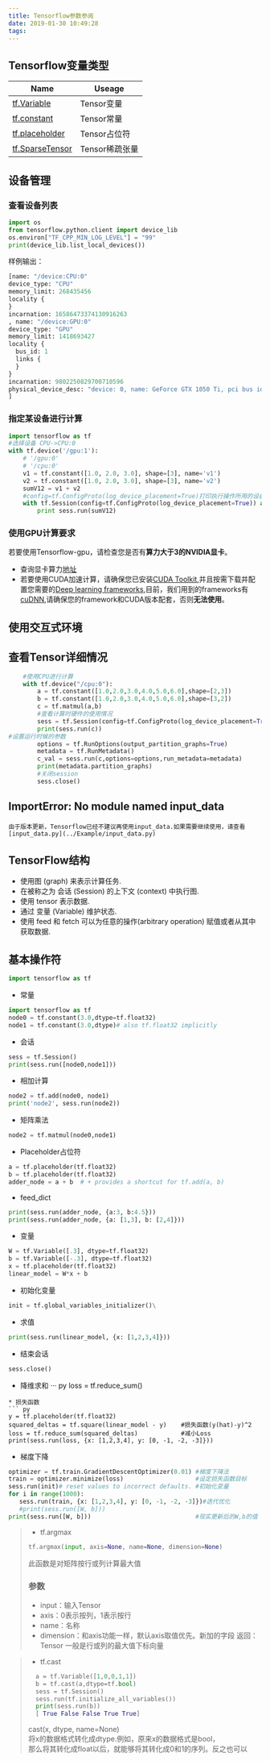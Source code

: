 ```yaml
---
title: Tensorflow参数参阅
date: 2019-01-30 10:49:28
tags:
---
```

## Tensorflow变量类型
|Name|Useage|
|----|------|
|[tf.Variable](https://www.tensorflow.org/api_docs/python/tf/Variable?hl=zh-CN)|Tensor变量|
|[tf.constant](https://www.tensorflow.org/api_docs/python/tf/constant?hl=zh-CN)|Tensor常量|
|[tf.placeholder](https://www.tensorflow.org/api_docs/python/tf/placeholder?hl=zh-CN)|Tensor占位符|
|[tf.SparseTensor](https://www.tensorflow.org/api_docs/python/tf/SparseTensor?hl=zh-CN)|Tensor稀疏张量
## 设备管理
### 查看设备列表
``` py
import os
from tensorflow.python.client import device_lib
os.environ["TF_CPP_MIN_LOG_LEVEL"] = "99"
print(device_lib.list_local_devices())
```
样例输出：
``` py
[name: "/device:CPU:0"
device_type: "CPU"
memory_limit: 268435456
locality {
}
incarnation: 16586473374130916263
, name: "/device:GPU:0"
device_type: "GPU"
memory_limit: 1418693427
locality {
  bus_id: 1
  links {
  }
}
incarnation: 9802250829700710596
physical_device_desc: "device: 0, name: GeForce GTX 1050 Ti, pci bus id: 0000:01:00.0, compute capability: 6.1"
]
```
### 指定某设备进行计算
``` py
import tensorflow as tf
#选择设备 CPU->CPU:0
with tf.device('/gpu:1'):
    # '/gpu:0'
    # '/cpu:0'
    v1 = tf.constant([1.0, 2.0, 3.0], shape=[3], name='v1')
    v2 = tf.constant([1.0, 2.0, 3.0], shape=[3], name='v2')
    sumV12 = v1 + v2
    #config=tf.ConfigProto(log_device_placement=True)打印执行操作所用的设备
    with tf.Session(config=tf.ConfigProto(log_device_placement=True)) as sess:
        print sess.run(sumV12)
```
### 使用GPU计算要求
若要使用Tensorflow-gpu，请检查您是否有**算力大于3的NVIDIA显卡**。
* 查询显卡算力[地址](https://developer.nvidia.com/cuda-gpus#collapseOne)
* 若要使用CUDA加速计算，请确保您已安装[CUDA Toolkit](https://developer.nvidia.com/cuda-downloads),并且按需下载并配置您需要的[Deep learning frameworks](https://developer.nvidia.com/deep-learning-software),目前，我们用到的frameworks有[cuDNN](https://developer.nvidia.com/cudnn),请确保您的framework和CUDA版本配套，否则**无法使用**。

## 使用交互式环境
## 查看Tensor详细情况
``` py
    #使用CPU进行计算
    with tf.device("/cpu:0"):
        a = tf.constant([1.0,2.0,3.0,4.0,5.0,6.0],shape=[2,3])
        b = tf.constant([1.0,2.0,3.0,4.0,5.0,6.0],shape=[3,2])
        c = tf.matmul(a,b)
        #查看计算时硬件的使用情况
        sess = tf.Session(config=tf.ConfigProto(log_device_placement=True))
        print(sess.run(c))
#设置运行时候的参数
        options = tf.RunOptions(output_partition_graphs=True)
        metadata = tf.RunMetadata()
        c_val = sess.run(c,options=options,run_metadata=metadata)
        print(metadata.partition_graphs)
        #关闭session
        sess.close()
```
## ImportError: No module named input_data
	由于版本更新，Tensorflow已经不建议再使用input_data.如果需要继续使用，请查看[input_data.py](../Example/input_data.py)


## TensorFlow结构
- 使用图 (graph) 来表示计算任务.
- 在被称之为 会话 (Session) 的上下文 (context) 中执行图.
- 使用 tensor 表示数据.
- 通过 变量 (Variable) 维护状态.
- 使用 feed 和 fetch 可以为任意的操作(arbitrary operation) 赋值或者从其中获取数据.

## 基本操作符
``` py
import tensorflow as tf
```
* 常量
``` py
import tensorflow as tf
node0 = tf.constant(3.0,dtype=tf.float32)
node1 = tf.constant(3.0,dtype)# also tf.float32 implicitly
```
* 会话
``` py
sess = tf.Session()
print(sess.run([node0,node1]))
```
* 相加计算
``` py
node2 = tf.add(node0, node1)
print('node2', sess.run(node2))
```
* 矩阵乘法
``` py
node2 = tf.matmul(node0,node1)
```
* Placeholder占位符
``` py
a = tf.placeholder(tf.float32)
b = tf.placeholder(tf.float32)
adder_node = a + b  # + provides a shortcut for tf.add(a, b)
```
* feed_dict
```  py
print(sess.run(adder_node, {a:3, b:4.5}))
print(sess.run(adder_node, {a: [1,3], b: [2,4]}))
```
* 变量
``` py
W = tf.Variable([.3], dtype=tf.float32)
b = tf.Variable([-.3], dtype=tf.float32)
x = tf.placeholder(tf.float32)
linear_model = W*x + b
```
* 初始化变量
``` py
init = tf.global_variables_initializer()\
```
* 求值
``` py
print(sess.run(linear_model, {x: [1,2,3,4]}))
```
* 结束会话
``` py
sess.close()
```
* 降维求和
··· py
loss = tf.reduce_sum()
```
* 损失函数
``` py
y = tf.placeholder(tf.float32)
squared_deltas = tf.square(linear_model - y)    #损失函数(y(hat)-y)^2
loss = tf.reduce_sum(squared_deltas)            #减小Loss
print(sess.run(loss, {x: [1,2,3,4], y: [0, -1, -2, -3]}))
```
* 梯度下降
``` py
optimizer = tf.train.GradientDescentOptimizer(0.01) #梯度下降法
train = optimizer.minimize(loss)                    #设定损失函数目标
sess.run(init)# reset values to incorrect defaults. #初始化变量
for i in range(1000):
   sess.run(train, {x: [1,2,3,4], y: [0, -1, -2, -3]})#迭代优化
   #print(sess.run([W, b]))
print(sess.run([W, b]))                             #现实更新后的W,b的值
```
> * tf.argmax
>``` py
>tf.argmax(input, axis=None, name=None, dimension=None)
>```
>   此函数是对矩阵按行或列计算最大值
>
>  ### 参数
>   * input：输入Tensor
>   * axis：0表示按列，1表示按行
>   * name：名称
>   * dimension：和axis功能一样，默认axis取值优先。新加的字段
>返回：Tensor  一般是行或列的最大值下标向量

> * tf.cast
> ``` py
>   a = tf.Variable([1,0,0,1,1])
>   b = tf.cast(a,dtype=tf.bool)
>   sess = tf.Session()
>   sess.run(tf.initialize_all_variables())
>   print(sess.run(b))
>   [ True False False True True]
> ```
>   cast(x, dtype, name=None)\
>   将x的数据格式转化成dtype.例如，原来x的数据格式是bool，\
>   那么将其转化成float以后，就能够将其转化成0和1的序列。反之也可以